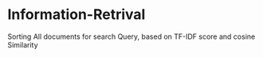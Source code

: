 # Information-Retrival
Sorting All documents for search Query, based on TF-IDF score and cosine Similarity
